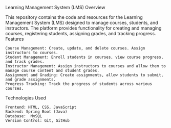 Learning Management System (LMS)
Overview

This repository contains the code and resources for the Learning Management System (LMS) designed to manage courses, students, and instructors. The platform provides functionality for creating and managing courses, registering students, assigning grades, and tracking progress.
Features

    Course Management: Create, update, and delete courses. Assign instructors to courses.
    Student Management: Enroll students in courses, view course progress, and track grades.
    Instructor Management: Assign instructors to courses and allow them to manage course content and student grades.
    Assignment and Grading: Create assignments, allow students to submit, and grade assignments.
    Progress Tracking: Track the progress of students across various courses.

Technologies Used

    Frontend: HTML, CSS, JavaScript
    Backend: Spring Boot (Java)
    Database:  MySQL
    Version Control: Git, GitHub
